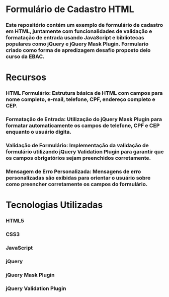
# Formulário de Cadastro HTML
### Este repositório contém um exemplo de formulário de cadastro em HTML, juntamente com funcionalidades de validação e formatação de entrada usando JavaScript e bibliotecas populares como jQuery e jQuery Mask Plugin. Formulario criado como forma de apredizagem desafio proposto delo curso da EBAC.

# Recursos
### HTML Formulário: Estrutura básica de HTML com campos para nome completo, e-mail, telefone, CPF, endereço completo e CEP.
### Formatação de Entrada: Utilização do jQuery Mask Plugin para formatar automaticamente os campos de telefone, CPF e CEP enquanto o usuário digita.
### Validação de Formulário: Implementação da validação de formulário utilizando jQuery Validation Plugin para garantir que os campos obrigatórios sejam preenchidos corretamente.
### Mensagem de Erro Personalizada: Mensagens de erro personalizadas são exibidas para orientar o usuário sobre como preencher corretamente os campos do formulário.

# Tecnologias Utilizadas
### HTML5
### CSS3
### JavaScript
### jQuery
### jQuery Mask Plugin
### jQuery Validation Plugin
